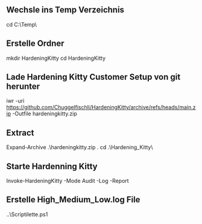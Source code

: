 ## Wechsle ins Temp Verzeichnis
cd C:\Temp\
## Erstelle Ordner
mkdir HardeningKitty
cd HardeningKitty
## Lade Hardening Kitty Customer Setup von git herunter 
iwr -uri https://github.com/Chuggelfischli/HardeningKitty/archive/refs/heads/main.zip -Outfile hardeningkitty.zip
## Extract
Expand-Archive .\hardeningkitty.zip .
cd .\Hardening_Kitty\
## Starte Hardenning Kitty
Invoke-HardeningKitty -Mode Audit -Log -Report
## Erstelle High_Medium_Low.log File
.\.\Scriptilette.ps1
